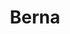 ---
title: Berna
date: 
draft: false

# descripcion
description : Argo colgante de plata

materials: Plata 925

color: Plateado

dimensions: 2cm (largo) - dije 1cm

code: 01-01-0310

type: "Aros"

categories: []

# Images
# first image will be shown in the product page
images:
  # - image: "images/path_to_image"
  # La ubicacion de las imagenes es imagenes/Aros/Aros.Colgantes/01-01-0310-berna
  - image: "./images/aros/colgantes/01-01-0310-corazon-chico_a.JPG"
  - image: "./images/aros/colgantes/01-01-0310-corazon-chico_b.JPG"
---